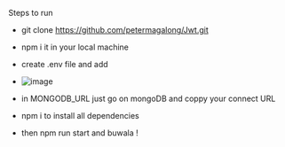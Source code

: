 Steps to run 
- git clone https://github.com/petermagalong/Jwt.git
- npm i it in your local machine
- create .env file and add
- ![image](https://github.com/user-attachments/assets/37ccd07c-3830-4dec-a4a5-1adac439740e)
- in MONGODB_URL just go on mongoDB and coppy your connect URL 

- npm i to install all dependencies
- then npm run start and buwala !

